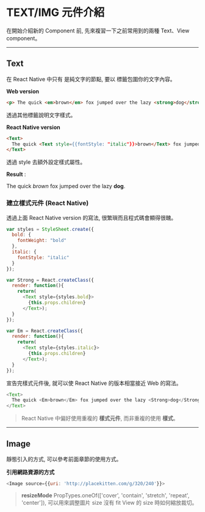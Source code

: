 # TEXT/IMG 元件介紹
在開始介紹新的 Component 前, 先來複習一下之前常用到的兩種 Text、View component。

***
## Text
在 React Native 中只有 <Text> 是純文字的節點, 要以 <Text> 標籤包圍你的文字內容。

**Web version**
```html
<p> The quick <em>brown</em> fox jumped over the lazy <strong>dog</strong>.</p>
```
透過其他標籤說明文字樣式。

**React Native version**
```html
<Text>
  The quick <Text style={{fontStyle: "italic"}}>brown</Text> fox jumped over the lazy <Text style={{fontWeight: "bold"}}>dog</Text>.
</Text>
```
透過 style 去額外設定樣式屬性。

**Result** :

<p> The quick <em>brown</em> fox jumped over the lazy <strong>dog</strong>.</p>

### 建立樣式元件 (React Native)
透過上面 React Native version 的寫法, 很繁瑣而且程式碼會顯得很醜。

```javascript
var styles = StyleSheet.create({
  bold: {
    fontWeight: "bold"
  },
  italic: {
    fontStyle: "italic"
  }
});

var Strong = React.createClass({
  render: function(){
    return(
      <Text style={styles.bold}>
        {this.props.children}
      </Text>);
  }
});

var Em = React.createClass({
  render: function(){
    return(
      <Text style={styles.italic}>
        {this.props.children}
      </Text>);
  }
});
```
宣告完樣式元件後, 就可以使 React Native 的版本相當接近 Web 的寫法。

```javascript
<Text>
  The quick <Em>brown</Em> fox jumped over the lazy <Strong>dog</Strong>.
</Text>
```

> React Native 中偏好使用重複的 **樣式元件**, 而非重複的使用 **樣式**。

***
## Image
靜態引入的方式, 可以參考前面章節的使用方式。

**引用網路資源的方式**
```javascript
<Image source={{uri: 'http://placekitten.com/g/320/240'}}>
```

> **resizeMode** PropTypes.oneOf(['cover', 'contain', 'stretch', 'repeat', 'center']), 可以用來調整圖片 size 沒有 fit View 的 size 時如何縮放裁切。